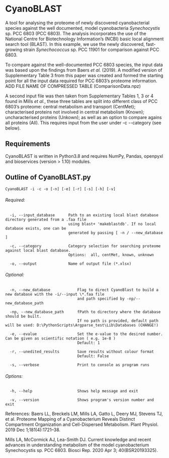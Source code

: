 # CyanoBLAST

A tool for analysing the proteome of newly discovered cyanobacterial species against the well documented, model cyanobacteria *Synechocystis* sp. PCC 6803 (PCC 6803). The analysis incorporates the use of the National Centre for Biotechnology Information’s (NCBI) basic local alignment search tool (BLAST). In this example, we use the newly discovered, fast-growing strain *Synechococcus* sp. PCC 11901 for comparison against PCC 6803.


To compare against the well-documented PCC 6803 species, the input data was based upon the findings from Baers *et al.* (2019). A modified version of Supplementary Table 3 from this paper was created and formed the starting point for all the input data required for PCC 6803’s proteome information. ADD FILE NAME OF COMPRESSED TABLE (ComparisonData.npz)


A second input file was then taken from Supplementary Tables 1, 3 or 4 found in Mills *et al.*, these three tables are split into different class of PCC 6803’s proteome: central metabolism and transport (CentMet); characterised proteins not involved in central metabolism (Known); uncharacterised proteins (Unkown); as well as an option to compare agains all proteins (All). This requires input from the user under -c --category (see below).

## Requirements
CyanoBLAST is written in Python3.8 and requires NumPy, Pandas, openpyxl and bioservices (version > 1.10) modules.


## Outline of CyanoBLAST.py
    CyanoBLAST -i -c -o [-n] [-e] [-r] [-s] [-h] [-v]

###### Required:
      -i, --input_database      Path to an existing local blast database directory generated from a .faa file
                                using blast+ 'makeblastdb'. If no local database exists, one can be
                                generated by passing [ -n / --new_database ] 
                      
      -c, --category            Category selection for searching proteome against local blast database.
                                Options:  all, centMet, known, unknown 
                      
      -o, --output              Name of output file (*.xlsx)

###### Optional:
      
      -n, --new_database            Flag to direct CyanoBlast to build a new database with the -i/--input \*.faa file
                                    and path specified by -np/--new_database_path 
 
      -np, --new_database_path      fPath to directory where the database should be built.
                                    If no path is provided, default path will be used: D:\PythonScripts\Argparse_test\Lib\Databases (CHANGE!)
 
      -e, --evalue                  Set the e-value to the desired number. Can be given as scientific notation ( e.g. 1e-8 )
                                    Default: 1
                        
      -r, --unedited_results        Save results without colour format
                                    Default: False
                            
      -s, --verbose                 Print to console as program runs 

###### Options:
      -h, --help                    Shows help message and exit 
  
      -v, --version                 Shows program's version number and exit  
  
References: Baers LL, Breckels LM, Mills LA, Gatto L, Deery MJ, Stevens TJ, et al. Proteome Mapping of a Cyanobacterium Reveals Distinct Compartment Organization and Cell-Dispersed Metabolism. Plant Physiol. 2019 Dec 1;181(4):1721–38.

Mills LA, McCormick AJ, Lea-Smith DJ. Current knowledge and recent advances in understanding metabolism of the model cyanobacterium Synechocystis sp. PCC 6803. Biosci Rep. 2020 Apr 3; 40(BSR20193325).
